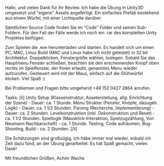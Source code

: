 Hallo, und vielen Dank für Ihr Review.
Ich habe die Übung in Unity3D umgesetzt und "eigene" Assets angefertigt. Ein einfaches Prefab bestehend aus einem Würfel,
mit einer Lichtquelle darüber.

Sämtlichen Source Code finden Sie im "Code" Folder und seinen Sub-Foldern. Für den Fall der Fälle werde ich noch ein .rar des kompletten Unity Projektes beifügen.

Zum Spielen die .exe herunterladen und starten. Es handelt sich um einen PC, MAC, Linux Build (MAC und Linux habe ich nicht getestet) in 32 bit Architektur. Doppelklicken, Fenstergröße wählen, loslegen. 
Sobald Sie das Hauptmenu Fenster schließen, beachten sie den erscheinenden Knopf oben rechts im Spielfenster, der Ihnen erlaubt, genanntes Menu wieder aufzurufen. Gesteuert wird mit der Maus, einfach auf die Glühwürfel klicken.
Viel Spaß :)

Bei Problemen und Fragen bitte umgehend +49 152 0427 2864 anrufen.

Tasks:
[li]
Unity Setup (Klassenstruktur, Asseterstellung, allg. Einrichtung der Szene)   - Dauer: ca. 1 Stunde.
Menu Struktur (Fenster, Knöpfe, dazugeh. Logik)   -   Dauer: ca. 1 1/2 Stunden.
Parsing (Recherche, Implementierung)  - Dauer: ca. 2 Stunden.
Levelkonstruktion (inkl. Dekonstruktion und Reset) - ca. 1 1/2 Stunden.
Spiellogik (Mausklick-Interaktion, Spielzugzählung, Von Neumann Nachbarschaft) - ca. 1 Stunde.
Testing, Code aufräumen, Bug-Shooting, Build - ca. 2 Stunden.
[/li]

Die Schätzungen sind großzügig, ich habe immer mal wieder, sobald ich Zeit dazu fand, an der Übung gerarbeitet.
Es hat Spaß gemacht, vielen Dank!

Mit freundlichen Grüßen,
Achim Wache
